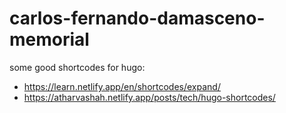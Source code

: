 # carlos-fernando-damasceno-memorial

some good shortcodes for hugo:
- https://learn.netlify.app/en/shortcodes/expand/
- https://atharvashah.netlify.app/posts/tech/hugo-shortcodes/